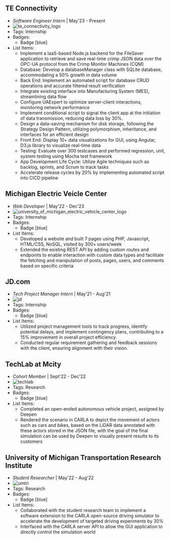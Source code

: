 ## TE Connectivity
- *Software Engineer Intern* | May'23 - Present
- ![te_connectivity_logo](/portfolio/assets/te_connectivity_logo.jpeg)
- Tags: Internship
- Badges:
  - Badge [blue]
- List Items:
  -  Implement a IaaS-based Node.js backend for the FileSaver application to retrieve and save real-time crimp JSON data over the OPC-UA protocol from the Crimp Monitor Machines (CQM)
  -  Database: Develop a databaseManager class with SQLite database, accommodating a 50% growth in data volume
  -  Back End: Implement an automated script for database CRUD operations and accurate filtered result verification
  -  Integrate existing interface into Manufacturing System (MES), streamlining data flow
  -  Configure UAExpert to optimize server-client interactions, monitoring network performance
  -  Implement conditional script to signal the client app at the initiation of data transmission, reducing data loss by 30%.
  -  Design a data-saving mechanism for disk storage, following the Strategy Design Pattern, utilizing polymorphism, inheritance, and interfaces for an efficient design
  - Front End: Display 10+ data visualizations for GUI, using Angular, D3.js library to visualize real-time data
  - Testing: Evaluate over 300 testcases and performed regression, unit, system testing using Mocha test framework
  - App Development Life Cycle: Utilize Agile techniques such as backlog, sprints, and Scrum to track tasks
  - Accelerate release cycles by 20% by implementing automated script into CICD pipeline
   

## Michigan Electric Veicle Center
- *Web Developer* | May'22 - Dec'23
- ![university_of_michigan_electric_vehicle_center_logo](/portfolio/assets/university_of_michigan_electric_vehicle_center_logo.jpeg)
- Tags: Internship
- Badges:
  - Badge [blue]
- List Items:
  - Developed a website and built 7 pages using PHP, Javascript, HTML/CSS, NoSQL, visited by 300+ users/week
  - Extended the existing REST API by adding custom routes and endpoints to enable interaction with custom data types and facilitate the fetching and manipulation of posts, pages, users, and comments based on specific criteria

## JD.com
- *Tech Project Manager Intern* | May'21 - Aug'21
- ![jd](/portfolio/assets/jd.jpeg)
- Tags: Internship
- Badges:
  - Badge [blue]
- List Items:
  - Utilized project management tools to track progress, identify potential delays, and implement contingency plans, contributing to a 15% improvement in overall project efficiency.
  - Conducted regular requirement gathering and feedback sessions with the client, ensuring alignment with their vision. 

## TechLab at Mcity  
- *Cohort Member* | Sept'22 - Dec'22
- ![techlab](/portfolio/assets/techlab.jpeg)
- Tags: Research
- Badges:
  - Badge [blue]
- List Items:
  - Completed an open-ended autonomous vehicle project, assigned by Deepen 
  - Rendered the scenario in CARLA to depict the movement of actors such as cars and bikes, based on the LiDAR data annotated with these actors stored in the JSON file, with the goal of the final simulation can be used by Deepen to visually present results to its customers

## University of Michigan Transportation Research Institute
- *Student Researcher* | May'22 - Aug'22
- ![umtri](/portfolio/assets/umtri.jpeg)
- Tags: Research
- Badges:
  - Badge [blue]
- List Items:
  - Collaborated with the student research team to implement a software extension to the CARLA open-source driving simulator to accelerate the development of targeted driving experiments by 30%
  - Interfaced with the CARLA server API to allow the GUI application to directly control the simulation world